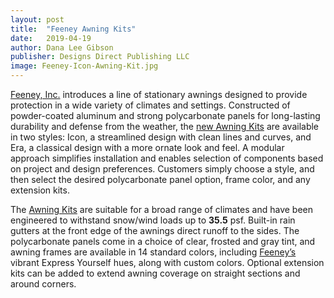 ```yaml
---
layout: post
title:  "Feeney Awning Kits"
date:   2019-04-19
author: Dana Lee Gibson
publisher: Designs Direct Publishing LLC
image: Feeney-Icon-Awning-Kit.jpg
---
```


[Feeney, Inc.](http://www.feeneyinc.com/ "Awning Kits") introduces a line of stationary awnings designed to provide protection in a wide variety of climates and settings. Constructed of powder-coated aluminum and strong polycarbonate panels for long-lasting durability and defense from the weather, the [new Awning Kits](http://www.feeneyinc.com/ "Awning Kits") are available in two styles: Icon, a streamlined design with clean lines and curves, and Era, a classical design with a more ornate look and feel. A modular approach simplifies installation and enables selection of components based on project and design preferences. Customers simply choose a style, and then select the desired polycarbonate panel option, frame color, and any extension kits.

The [Awning Kits](http://www.feeneyinc.com/ "Awning Kits") are suitable for a broad range of climates and have been engineered to withstand snow/wind loads up to **35.5** psf. Built-in rain gutters at the front edge of the awnings direct runoff to the sides. The polycarbonate panels come in a choice of clear, frosted and gray tint, and awning frames are available in 14 standard colors, including [Feeney’s](http://www.feeneyinc.com/ "Awning Kits") vibrant Express Yourself hues, along with custom colors. Optional extension kits can be added to extend awning coverage on straight sections and around corners.

